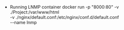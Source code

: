* Running LNMP container
docker run -p "8000:80" -v ./Project:/var/www/html \
	-v ./nginx/default.conf:/etc/nginx/conf.d/default.conf \
	--name lnmp
